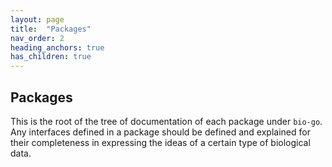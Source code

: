 ```yaml
---
layout: page
title:  "Packages"
nav_order: 2
heading_anchors: true
has_children: true
---
```


## Packages

This is the root of the tree of documentation of each package under `bio-go`.
Any interfaces defined in a package should be defined and explained for their completeness in expressing the ideas of a certain type of biological data.
